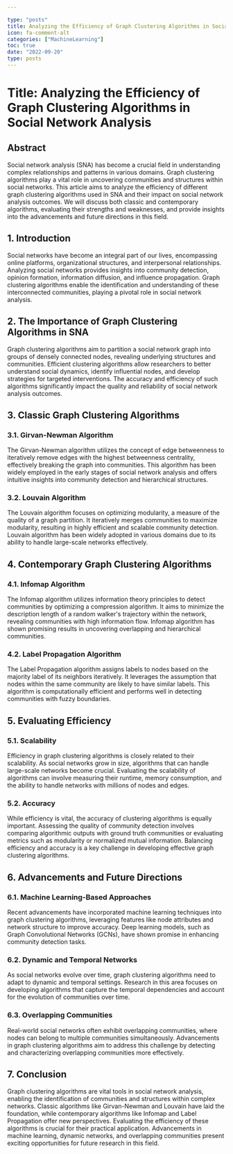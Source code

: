 ```yaml
---

type: "posts"
title: Analyzing the Efficiency of Graph Clustering Algorithms in Social Network Analysis
icon: fa-comment-alt
categories: ["MachineLearning"]
toc: true
date: "2022-09-20"
type: posts
---
```





# Title: Analyzing the Efficiency of Graph Clustering Algorithms in Social Network Analysis

## Abstract
Social network analysis (SNA) has become a crucial field in understanding complex relationships and patterns in various domains. Graph clustering algorithms play a vital role in uncovering communities and structures within social networks. This article aims to analyze the efficiency of different graph clustering algorithms used in SNA and their impact on social network analysis outcomes. We will discuss both classic and contemporary algorithms, evaluating their strengths and weaknesses, and provide insights into the advancements and future directions in this field.

## 1. Introduction
Social networks have become an integral part of our lives, encompassing online platforms, organizational structures, and interpersonal relationships. Analyzing social networks provides insights into community detection, opinion formation, information diffusion, and influence propagation. Graph clustering algorithms enable the identification and understanding of these interconnected communities, playing a pivotal role in social network analysis.

## 2. The Importance of Graph Clustering Algorithms in SNA
Graph clustering algorithms aim to partition a social network graph into groups of densely connected nodes, revealing underlying structures and communities. Efficient clustering algorithms allow researchers to better understand social dynamics, identify influential nodes, and develop strategies for targeted interventions. The accuracy and efficiency of such algorithms significantly impact the quality and reliability of social network analysis outcomes.

## 3. Classic Graph Clustering Algorithms
### 3.1. Girvan-Newman Algorithm
The Girvan-Newman algorithm utilizes the concept of edge betweenness to iteratively remove edges with the highest betweenness centrality, effectively breaking the graph into communities. This algorithm has been widely employed in the early stages of social network analysis and offers intuitive insights into community detection and hierarchical structures.

### 3.2. Louvain Algorithm
The Louvain algorithm focuses on optimizing modularity, a measure of the quality of a graph partition. It iteratively merges communities to maximize modularity, resulting in highly efficient and scalable community detection. Louvain algorithm has been widely adopted in various domains due to its ability to handle large-scale networks effectively.

## 4. Contemporary Graph Clustering Algorithms
### 4.1. Infomap Algorithm
The Infomap algorithm utilizes information theory principles to detect communities by optimizing a compression algorithm. It aims to minimize the description length of a random walker's trajectory within the network, revealing communities with high information flow. Infomap algorithm has shown promising results in uncovering overlapping and hierarchical communities.

### 4.2. Label Propagation Algorithm
The Label Propagation algorithm assigns labels to nodes based on the majority label of its neighbors iteratively. It leverages the assumption that nodes within the same community are likely to have similar labels. This algorithm is computationally efficient and performs well in detecting communities with fuzzy boundaries.

## 5. Evaluating Efficiency
### 5.1. Scalability
Efficiency in graph clustering algorithms is closely related to their scalability. As social networks grow in size, algorithms that can handle large-scale networks become crucial. Evaluating the scalability of algorithms can involve measuring their runtime, memory consumption, and the ability to handle networks with millions of nodes and edges.

### 5.2. Accuracy
While efficiency is vital, the accuracy of clustering algorithms is equally important. Assessing the quality of community detection involves comparing algorithmic outputs with ground truth communities or evaluating metrics such as modularity or normalized mutual information. Balancing efficiency and accuracy is a key challenge in developing effective graph clustering algorithms.

## 6. Advancements and Future Directions
### 6.1. Machine Learning-Based Approaches
Recent advancements have incorporated machine learning techniques into graph clustering algorithms, leveraging features like node attributes and network structure to improve accuracy. Deep learning models, such as Graph Convolutional Networks (GCNs), have shown promise in enhancing community detection tasks.

### 6.2. Dynamic and Temporal Networks
As social networks evolve over time, graph clustering algorithms need to adapt to dynamic and temporal settings. Research in this area focuses on developing algorithms that capture the temporal dependencies and account for the evolution of communities over time.

### 6.3. Overlapping Communities
Real-world social networks often exhibit overlapping communities, where nodes can belong to multiple communities simultaneously. Advancements in graph clustering algorithms aim to address this challenge by detecting and characterizing overlapping communities more effectively.

## 7. Conclusion
Graph clustering algorithms are vital tools in social network analysis, enabling the identification of communities and structures within complex networks. Classic algorithms like Girvan-Newman and Louvain have laid the foundation, while contemporary algorithms like Infomap and Label Propagation offer new perspectives. Evaluating the efficiency of these algorithms is crucial for their practical application. Advancements in machine learning, dynamic networks, and overlapping communities present exciting opportunities for future research in this field.